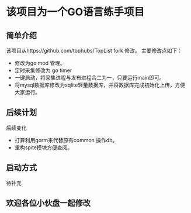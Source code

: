# 该项目为一个GO语言练手项目
## 简单介绍
该项目从https://github.com/tophubs/TopList fork 修改。
主要修改点如下：
- 修改为go mod 管理。
- 定时采集修改为 go timer 
- 一键启动，将采集进程与发布进程合二为一，只要运行main即可。
- 将mysql数据库修改为sqlite轻量数据库，并将数据库完成初始化上传，方便大家运行。

## 后续计划
后续变化
- 打算利用gorm来代替原有common 操作db。
- 重构spite模块方便查阅。

## 启动方式
待补充

## 欢迎各位小伙盘一起修改
